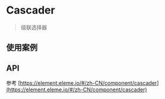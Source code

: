 # Cascader

> 级联选择器

## 使用案例

<dumi-previewer demoPath="guide/cascader/base" />

## API

参考 [https://element.eleme.io/#/zh-CN/component/cascader](https://element.eleme.io/#/zh-CN/component/cascader)
